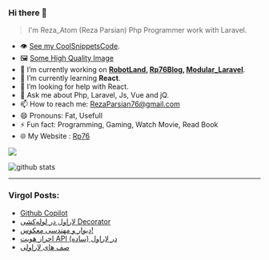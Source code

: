 ### Hi there 👋

> I'm Reza_Atom (Reza Parsian) Php Programmer work with Laravel.

- 👁️ [See my CoolSnippetsCode](https://github.com/RezaParsian/CoolSnippetsCode).
- 🖼 [Some High Quality Image](https://rezaparsian.github.io/HdWallpaper/)
- 🔭 I’m currently working on **[RobotLand](https://core.terminalads.com/), [Rp76Blog](https://github.com/RezaParsian/Rp76Blog), [Modular_Laravel](https://github.com/RezaParsian/Modular_Laravel)**.
- 🌱 I’m currently learning **React**.
- 🤔 I’m looking for help with React.
- 💬 Ask me about Php, Laravel, Js, Vue and jQ.
- 📫 How to reach me: [RezaParsian76@gmail.com](mailto:RezaParsian76@gmail.com)
- 😄 Pronouns: Fat, Usefull
- ⚡ Fun fact: Programming, Gaming, Watch Movie, Read Book
- 🌐 My Website : <a href="https://rp76.ir">Rp76</a>

<img align="center" src="https://github-readme-stats.vercel.app/api/top-langs/?username=rezaparsian&hide=javascript,html,C%23,css,shaderlab&layout=compact" />

![github stats](https://github-readme-stats.vercel.app/api?username=RezaParsian&show_icons=true&include_all_commits=true)
  
-----------------

### Virgol Posts:
<!-- VIRGOOL:START -->
- [Github Copilot](https://virgool.io/@Rp76/github-copilot-uc0i23ldofzh)
- [لاراول در لوله‌کشی Decorator](https://virgool.io/@Rp76/%D9%84%D8%A7%D8%B1%D8%A7%D9%88%D9%84-%D8%AF%D8%B1-%D9%84%D9%88%D9%84%D9%87-%DA%A9%D8%B4%DB%8C-decorator-cx83drbw7b9j)
- [دیوار و مهندسی معکوس!](https://virgool.io/Rocket/%D8%AF%DB%8C%D9%88%D8%A7%D8%B1-%D9%88-%D9%85%D9%87%D9%86%D8%AF%D8%B3%DB%8C-%D9%85%D8%B9%DA%A9%D9%88%D8%B3-gvjyfbltfdky)
- [احراز هویت API در لاراول &lpar;ساده&rpar;](https://virgool.io/@Rp76/%D8%A7%D8%AD%D8%B1%D8%A7%D8%B2-%D9%87%D9%88%DB%8C%D8%AA-api-%D8%AF%D8%B1-%D9%84%D8%A7%D8%B1%D8%A7%D9%88%D9%84-%D8%B3%D8%A7%D8%AF%D9%87-ztk7au9ht7xc)
- [صف های لاراولی](https://virgool.io/laravel-community/%D8%B5%D9%81-%D9%87%D8%A7%DB%8C-%D9%84%D8%A7%D8%B1%D8%A7%D9%88%D9%84%DB%8C-ouve424h0lmw)
<!-- VIRGOOL:END -->
